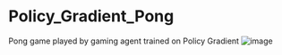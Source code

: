 # Policy_Gradient_Pong
Pong game played by gaming agent trained on Policy Gradient
![image](https://user-images.githubusercontent.com/33674169/47912230-d900b200-ded2-11e8-97b5-3d7cc6ef9224.png)
